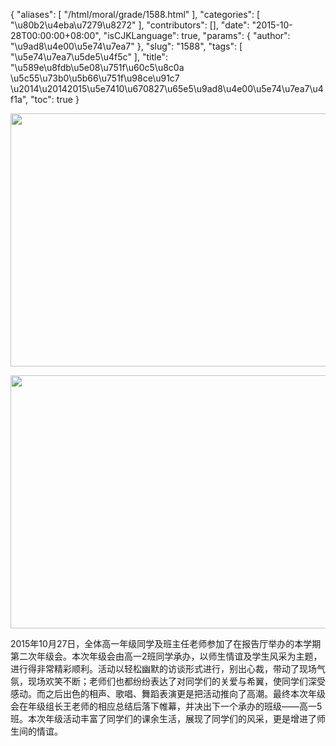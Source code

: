 {
    "aliases": [
        "/html/moral/grade/1588.html"
    ],
    "categories": [
        "\u80b2\u4eba\u7279\u8272"
    ],
    "contributors": [],
    "date": "2015-10-28T00:00:00+08:00",
    "isCJKLanguage": true,
    "params": {
        "author": "\u9ad8\u4e00\u5e74\u7ea7"
    },
    "slug": "1588",
    "tags": [
        "\u5e74\u7ea7\u5de5\u4f5c"
    ],
    "title": "\u589e\u8fdb\u5e08\u751f\u60c5\u8c0a \u5c55\u73b0\u5b66\u751f\u98ce\u91c7    \u2014\u20142015\u5e7410\u670827\u65e5\u9ad8\u4e00\u5e74\u7ea7\u4f1a",
    "toc": true
}


<img
    src="https://cdn.tfls.online/mirror/full/905a3a4e4debdf1003a38d18e5e3e0cf08a646cd.jpg"
    style="display:block;margin-left:auto;margin-right:auto;"
    decoding="async"
    fetchpriority="auto"
    loading="lazy"
    height="405"
    width="600"
/>





<img
    src="https://cdn.tfls.online/mirror/full/0783f1eafde0b3d0fea7a82ac86b730c46c6ac94.jpg"
    style="display:block;margin-left:auto;margin-right:auto;"
    decoding="async"
    fetchpriority="auto"
    loading="lazy"
    height="405"
    width="600"
/>




  










2015年10月27日，全体高一年级同学及班主任老师参加了在报告厅举办的本学期第二次年级会。本次年级会由高一2班同学承办，以师生情谊及学生风采为主题，进行得非常精彩顺利。活动以轻松幽默的访谈形式进行，别出心裁，带动了现场气氛，现场欢笑不断；老师们也都纷纷表达了对同学们的关爱与希翼，使同学们深受感动。而之后出色的相声、歌唱、舞蹈表演更是把活动推向了高潮。最终本次年级会在年级组长王老师的相应总结后落下帷幕，并决出下一个承办的班级——高一5班。本次年级活动丰富了同学们的课余生活，展现了同学们的风采，更是增进了师生间的情谊。




  



